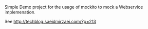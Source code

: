 Simple Demo project for the usage of mockito to mock a Webservice implemenation.

See http://techblog.saeidmirzaei.com/?p=213
